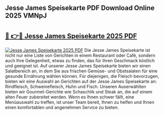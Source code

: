## Jesse James Speisekarte PDF Download Online 2025 VMNpJ

# <h2><a href="http://gc5sygu.nevu.top/?p=Jesse+James+Speisekarte">🔗 👉🔴 Jesse James Speisekarte 2025 PDF</a></h2>

[![Jesse James Speisekarte 2025 PDF](https://i.imgur.com/dBaPXMq.png)](http://gc5sygu.nevu.top/?p=Jesse+James+Speisekarte)
Die Jesse James Speisekarte ist nicht nur eine Liste von Gerichten in einem Restaurant oder Café, sondern auch Ihre Gelegenheit, etwas zu finden, das für Ihren Geschmack köstlich und geeignet ist. Auf unserer Jesse James Speisekarte bieten wir einen Salatbereich an, in dem Sie aus frischen Gemüse- und Obstsalaten für eine gesunde Ernährung wählen können. Für diejenigen, die Fleisch bevorzugen, bieten wir eine Auswahl an Gerichten auf der Jesse James Speisekarte an: Rindfleisch, Schweinefleisch, Huhn und Fisch. Unseren Auserwählten bieten wir Gourmet-Gerichte wie Schaschlik und Steak an, die auf einem alten Feuer zubereitet werden. Wenn es Ihnen schwer fällt, eine Menüauswahl zu treffen, ist unser Team bereit, Ihnen zu helfen und Ihnen einen komfortablen und angenehmen Service zu bieten.
